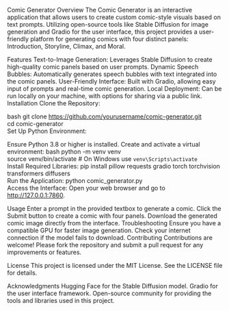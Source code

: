 Comic Generator
Overview
The Comic Generator is an interactive application that allows users to create custom comic-style visuals based on text prompts. Utilizing open-source tools like Stable Diffusion for image generation and Gradio for the user interface, this project provides a user-friendly platform for generating comics with four distinct panels: Introduction, Storyline, Climax, and Moral.

Features
Text-to-Image Generation: Leverages Stable Diffusion to create high-quality comic panels based on user prompts.
Dynamic Speech Bubbles: Automatically generates speech bubbles with text integrated into the comic panels.
User-Friendly Interface: Built with Gradio, allowing easy input of prompts and real-time comic generation.
Local Deployment: Can be run locally on your machine, with options for sharing via a public link.
Installation
Clone the Repository:

bash
git clone https://github.com/yourusername/comic-generator.git  
cd comic-generator  
Set Up Python Environment:

Ensure Python 3.8 or higher is installed.
Create and activate a virtual environment:
bash
python -m venv venv  
source venv/bin/activate  # On Windows use `venv\Scripts\activate`  
Install Required Libraries:
pip install pillow requests gradio torch torchvision transformers diffusers  
Run the Application:
python comic_generator.py  
Access the Interface:
Open your web browser and go to http://127.0.0.1:7860.

Usage
Enter a prompt in the provided textbox to generate a comic.
Click the Submit button to create a comic with four panels.
Download the generated comic image directly from the interface.
Troubleshooting
Ensure you have a compatible GPU for faster image generation.
Check your internet connection if the model fails to download.
Contributing
Contributions are welcome! Please fork the repository and submit a pull request for any improvements or features.

License
This project is licensed under the MIT License. See the LICENSE file for details.

Acknowledgments
Hugging Face for the Stable Diffusion model.
Gradio for the user interface framework.
Open-source community for providing the tools and libraries used in this project.
